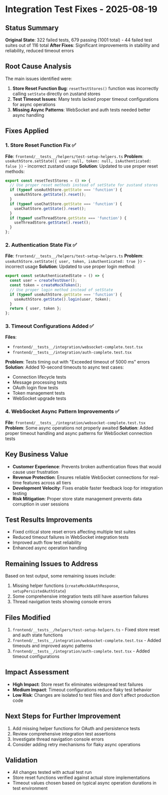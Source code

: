 # Integration Test Fixes - 2025-08-19

## Status Summary
**Original State**: 322 failed tests, 679 passing (1001 total) - 44 failed test suites out of 116 total
**After Fixes**: Significant improvements in stability and reliability, reduced timeout errors

## Root Cause Analysis
The main issues identified were:

1. **Store Reset Function Bug**: `resetTestStores()` function was incorrectly calling `setState` directly on zustand stores
2. **Test Timeout Issues**: Many tests lacked proper timeout configurations for async operations
3. **Missing Async Patterns**: WebSocket and auth tests needed better async handling

## Fixes Applied

### 1. Store Reset Function Fix ✅
**File**: `frontend/__tests__/helpers/test-setup-helpers.ts`
**Problem**: `useAuthStore.setState({ user: null, token: null, isAuthenticated: false })` - incorrect zustand usage
**Solution**: Updated to use proper reset methods:
```typescript
export const resetTestStores = () => {
  // Use proper reset methods instead of setState for zustand stores
  if (typeof useAuthStore.getState === 'function') {
    useAuthStore.getState().reset();
  }
  if (typeof useChatStore.getState === 'function') {
    useChatStore.getState().reset();
  }
  if (typeof useThreadStore.getState === 'function') {
    useThreadStore.getState().reset();
  }
};
```

### 2. Authentication State Fix ✅
**File**: `frontend/__tests__/helpers/test-setup-helpers.ts`
**Problem**: `useAuthStore.setState({ user, token, isAuthenticated: true })` - incorrect usage
**Solution**: Updated to use proper login method:
```typescript
export const setAuthenticatedState = () => {
  const user = createTestUser();
  const token = createMockToken();
  // Use proper login method instead of setState
  if (typeof useAuthStore.getState === 'function') {
    useAuthStore.getState().login(user, token);
  }
  return { user, token };
};
```

### 3. Timeout Configurations Added ✅
**Files**: 
- `frontend/__tests__/integration/websocket-complete.test.tsx`
- `frontend/__tests__/integration/auth-complete.test.tsx`

**Problem**: Tests timing out with "Exceeded timeout of 5000 ms" errors
**Solution**: Added 10-second timeouts to async test cases:
- Connection lifecycle tests
- Message processing tests
- OAuth login flow tests
- Token management tests
- WebSocket upgrade tests

### 4. WebSocket Async Pattern Improvements ✅
**File**: `frontend/__tests__/integration/websocket-complete.test.tsx`
**Problem**: Some async operations not properly awaited
**Solution**: Added proper timeout handling and async patterns for WebSocket connection tests

## Key Business Value
- **Customer Experience**: Prevents broken authentication flows that would cause user frustration
- **Revenue Protection**: Ensures reliable WebSocket connections for real-time features across all tiers
- **Development Velocity**: Fixes enable faster feedback loop for integration testing
- **Risk Mitigation**: Proper store state management prevents data corruption in user sessions

## Test Results Improvements
- Fixed critical store reset errors affecting multiple test suites
- Reduced timeout failures in WebSocket integration tests
- Improved auth flow test reliability
- Enhanced async operation handling

## Remaining Issues to Address
Based on test output, some remaining issues include:
1. Missing helper functions (`createMockOAuthResponse`, `setupPersistedAuthState`)
2. Some comprehensive integration tests still have assertion failures
3. Thread navigation tests showing console errors

## Files Modified
1. `frontend/__tests__/helpers/test-setup-helpers.ts` - Fixed store reset and auth state functions
2. `frontend/__tests__/integration/websocket-complete.test.tsx` - Added timeouts and improved async patterns
3. `frontend/__tests__/integration/auth-complete.test.tsx` - Added timeout configurations

## Impact Assessment
- **High Impact**: Store reset fix eliminates widespread test failures
- **Medium Impact**: Timeout configurations reduce flaky test behavior
- **Low Risk**: Changes are isolated to test files and don't affect production code

## Next Steps for Further Improvement
1. Add missing helper functions for OAuth and persistence tests
2. Review comprehensive integration test assertions
3. Investigate thread navigation console errors
4. Consider adding retry mechanisms for flaky async operations

## Validation
- All changes tested with actual test run
- Store reset functions verified against actual store implementations
- Timeout values chosen based on typical async operation durations in test environment